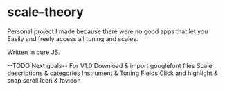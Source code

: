 # scale-theory
Personal project I made because there were no good apps that let you 
Easily and freely access all tuning and scales. 

Written in pure JS.

--TODO Next goals-- For V1.0
Download & import googlefont files
Scale descriptions & categories
Instrument & Tuning Fields
Click and highlight & snap scroll
Icon & favicon